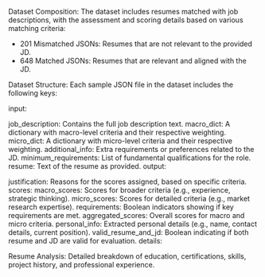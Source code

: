 Dataset Composition:
The dataset includes resumes matched with job descriptions, with the assessment and scoring details based on various matching criteria:
- 201 Mismatched JSONs: Resumes that are not relevant to the provided JD.
- 648 Matched JSONs: Resumes that are relevant and aligned with the JD.


Dataset Structure:
Each sample JSON file in the dataset includes the following keys:

input:

job_description: Contains the full job description text.
macro_dict: A dictionary with macro-level criteria and their respective weighting.
micro_dict: A dictionary with micro-level criteria and their respective weighting.
additional_info: Extra requirements or preferences related to the JD.
minimum_requirements: List of fundamental qualifications for the role.
resume: Text of the resume as provided.
output:

justification: Reasons for the scores assigned, based on specific criteria.
scores:
macro_scores: Scores for broader criteria (e.g., experience, strategic thinking).
micro_scores: Scores for detailed criteria (e.g., market research expertise).
requirements: Boolean indicators showing if key requirements are met.
aggregated_scores: Overall scores for macro and micro criteria.
personal_info: Extracted personal details (e.g., name, contact details, current position).
valid_resume_and_jd: Boolean indicating if both resume and JD are valid for evaluation.
details:

Resume Analysis: Detailed breakdown of education, certifications, skills, project history, and professional experience.
